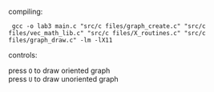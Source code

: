 compiling:

<code> gcc -o lab3 main.c "src/c files/graph_create.c"  "src/c files/vec_math_lib.c" "src/c files/X_routines.c" "src/c files/graph_draw.c" -lm -lX11 </code>

controls:

press <code>O</code> to draw oriented graph <br>
press <code>U</code> to draw unoriented graph
